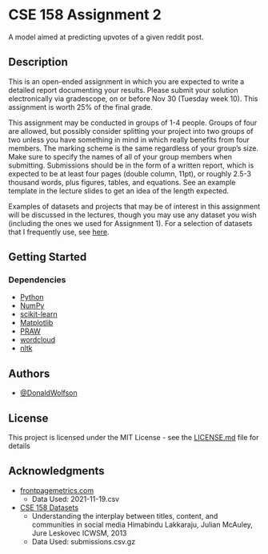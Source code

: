 # CSE 158 Assignment 2

A model aimed at predicting upvotes of a given reddit post.

## Description
  
This is an open-ended assignment in which you are expected to write a detailed report documenting your results. Please submit your solution electronically via gradescope, on or before Nov 30 (Tuesday week 10). This assignment is worth 25% of the final grade.

This assignment may be conducted in groups of 1-4 people. Groups of four are allowed, but possibly consider splitting your project into two groups of two unless you have something in mind in which really benefits from four members. The marking scheme is the same regardless of your group’s size. Make sure to specify the names of all of your group members when submitting. Submissions should be in the form of a written report, which is expected to be at least four pages (double column, 11pt), or roughly 2.5-3 thousand words, plus figures, tables, and equations. See an example template in the lecture slides to get an idea of the length expected.

Examples of datasets and projects that may be of interest in this assignment will be discussed in the lectures, though you may use any dataset you wish (including the ones we used for Assignment 1). For a selection of datasets that I frequently use, see [here](https://cseweb.ucsd.edu/~jmcauley/datasets.html).

## Getting Started

### Dependencies

* [Python](https://www.python.org)
* [NumPy](https://numpy.org)
* [scikit-learn](https://scikit-learn.org/stable/)
* [Matplotlib](https://matplotlib.org)
* [PRAW](https://praw.readthedocs.io/en/stable/#getting-starteds)
* [wordcloud](https://pypi.org/project/wordcloud/)
* [nltk](https://www.nltk.org/install.html)

## Authors

* [@DonaldWolfson](https://github.com/DonaldWolfson)

## License

This project is licensed under the MIT License - see the [LICENSE.md](LICENSE.md) file for details

## Acknowledgments

* [frontpagemetrics.com](https://frontpagemetrics.com/list-all-subreddits)
  * Data Used: 2021-11-19.csv
* [CSE 158 Datasets](https://cseweb.ucsd.edu/~jmcauley/datasets.html#reddit)
  * Understanding the interplay between titles, content, and communities in social media
Himabindu Lakkaraju, Julian McAuley, Jure Leskovec
ICWSM, 2013
  * Data Used: submissions.csv.gz
